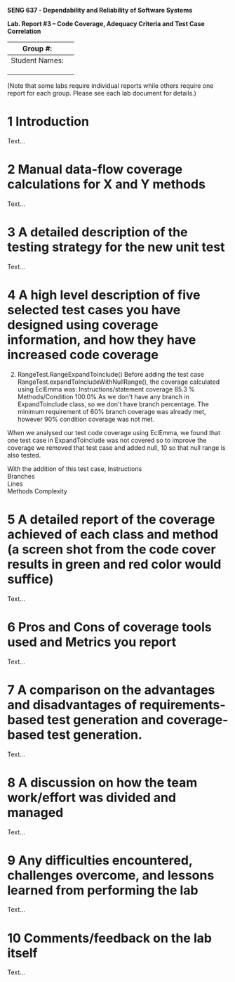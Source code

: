 **SENG 637 - Dependability and Reliability of Software Systems**

**Lab. Report #3 – Code Coverage, Adequacy Criteria and Test Case Correlation**

| Group \#:      |     |
| -------------- | --- |
| Student Names: |     |
|                |     |
|                |     |
|                |     |

(Note that some labs require individual reports while others require one report
for each group. Please see each lab document for details.)

# 1 Introduction

Text…

# 2 Manual data-flow coverage calculations for X and Y methods

Text…

# 3 A detailed description of the testing strategy for the new unit test

Text…

# 4 A high level description of five selected test cases you have designed using coverage information, and how they have increased code coverage

2. RangeTest.RangeExpandToinclude()
Before adding the test case RangeTest.expandToIncludeWithNullRange(), the coverage calculated using EclEmma was:
Instructions/statement coverage	85.3 %
Methods/Condition	100.0%
As we don't have any branch in ExpandToinclude class, so we don't have branch percentage.
The minimum requirement of 60% branch coverage was already met, however 90% condition coverage was not met.

When we analysed our test code coverage using EclEmma, we found that one test case in ExpandToinclude was not covered so to improve the coverage we removed that test case and added null, 10 so that null range is also tested. 

With the addition of this test case, 
Instructions	
Branches	
Lines	
Methods	
Complexity	

# 5 A detailed report of the coverage achieved of each class and method (a screen shot from the code cover results in green and red color would suffice)

Text…

# 6 Pros and Cons of coverage tools used and Metrics you report

Text…

# 7 A comparison on the advantages and disadvantages of requirements-based test generation and coverage-based test generation.

Text…

# 8 A discussion on how the team work/effort was divided and managed

Text…

# 9 Any difficulties encountered, challenges overcome, and lessons learned from performing the lab

Text…

# 10 Comments/feedback on the lab itself

Text…
